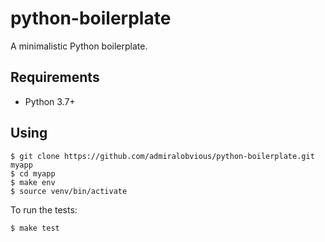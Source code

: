 # python-boilerplate
A minimalistic Python boilerplate.

## Requirements
- Python 3.7+

## Using

```
$ git clone https://github.com/admiralobvious/python-boilerplate.git myapp
$ cd myapp
$ make env
$ source venv/bin/activate
```

To run the tests:

```
$ make test
```
